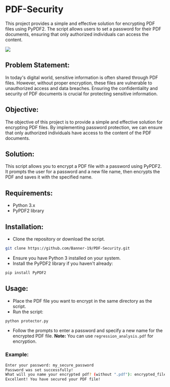 # PDF-Security
This project provides a simple and effective solution for encrypting PDF files using PyPDF2. The script allows users to set a password for their PDF documents, ensuring that only authorized individuals can access the content.

![](https://s.smallpdf.com/static/cms/f/102628/300x180/3865649eef/8bfe6e572c81ad5bdc63.svg)
## Problem Statement:
In today's digital world, sensitive information is often shared through PDF files. However, without proper encryption, these files are vulnerable to unauthorized access and data breaches. Ensuring the confidentiality and security of PDF documents is crucial for protecting sensitive information.

## Objective:
The objective of this project is to provide a simple and effective solution for encrypting PDF files. By implementing password protection, we can ensure that only authorized individuals have access to the content of the PDF documents.

## Solution:
This script allows you to encrypt a PDF file with a password using PyPDF2. It prompts the user for a password and a new file name, then encrypts the PDF and saves it with the specified name.

## Requirements:

* Python 3.x
* PyPDF2 library
## Installation:

* Clone the repository or download the script.
```bash
git clone https://github.com/Banner-19/PDF-Security.git
```
* Ensure you have Python 3 installed on your system.
* Install the PyPDF2 library if you haven't already:
```bash
pip install PyPDF2
```
## Usage:

* Place the PDF file you want to encrypt in the same directory as the script.
* Run the script:
```bash
python protector.py
```
* Follow the prompts to enter a password and specify a new name for the encrypted PDF file.
__Note:__ You can use `regression_analysis.pdf` for encryption.
### Example:
```bash
Enter your password: my_secure_password
Password was set successfully!
What will you name your encrypted pdf? (without ".pdf"): encrypted_file
Excellent! You have secured your PDF file!
```
